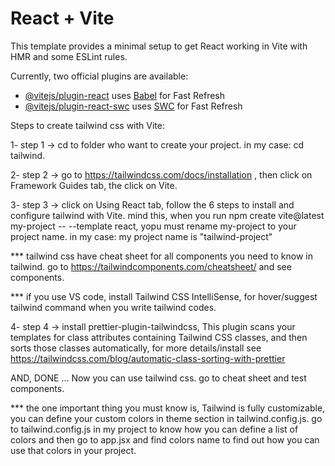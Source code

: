 # React + Vite

This template provides a minimal setup to get React working in Vite with HMR and some ESLint rules.

Currently, two official plugins are available:

- [@vitejs/plugin-react](https://github.com/vitejs/vite-plugin-react/blob/main/packages/plugin-react/README.md) uses [Babel](https://babeljs.io/) for Fast Refresh
- [@vitejs/plugin-react-swc](https://github.com/vitejs/vite-plugin-react-swc) uses [SWC](https://swc.rs/) for Fast Refresh

Steps to create tailwind css with Vite:

1- step 1 -> cd to folder who want to create your project. in my case: cd tailwind.


2- step 2 -> go to https://tailwindcss.com/docs/installation , then click on Framework Guides tab, the click on Vite.


3- step 3 -> click on Using React tab, follow the 6 steps to install and configure tailwind with Vite. mind this, when you run npm create vite@latest my-project -- --template react, yopu must rename my-project to your project name. in my case: my project name is "tailwind-project"


*** tailwind css have cheat sheet for all components you need to know in tailwind. go to https://tailwindcomponents.com/cheatsheet/ and see components.


*** if you use VS code, install Tailwind CSS IntelliSense, for hover/suggest tailwind command when you write tailwind codes.


4- step 4 -> install prettier-plugin-tailwindcss, This plugin scans your templates for class attributes containing Tailwind CSS classes, and then sorts those classes automatically, for more details/install see  https://tailwindcss.com/blog/automatic-class-sorting-with-prettier


AND, DONE ... Now you can use tailwind css. go to cheat sheet and test components.

*** the one important thing you must know is, Tailwind is fully customizable, you can define your custom colors in theme section in tailwind.config.js. go to tailwind.config.js in my project to know how you can define a list of colors and then go to app.jsx and find colors name to find out how you can use that colors in your project.